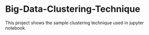 # Big-Data-Clustering-Technique
This project shows the sample clustering technique used in jupyter notebook.
